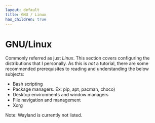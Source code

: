 ```yaml
---
layout: default
title: GNU / Linux
has_children: true
---
```


# GNU/Linux

Commonly referred as just *Linux*. This section covers configuring the
distributions that I personally. As this is *not* a tutorial, there are some
recommended prerequisites to reading and understanding the below subjects:

- Bash scripting
- Package managers. Ex: pip, apt, pacman, choco)
- Desktop environments and window managers
- File navigation and management
- Xorg

Note: Wayland is currently not listed.
